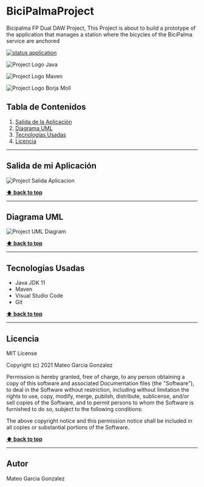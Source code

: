 # BiciPalmaProject
Bicipalma FP Dual DAW Project, This Project is about to build a prototype of the application that manages a station where the bicycles of the BiciPalma service are anchored

[![status application](https://img.shields.io/badge/status-stable-brightgreen)](URL_Proyecto)

<!--Logos-->

![Project Logo Java](https://github.com/MateoGarciaG/BiciPalmaProject/Doc/img/java.png)

![Project Logo Maven](https://github.com/MateoGarciaG/BiciPalmaProject/Doc/img/apache_maven.png)

![Project Logo Borja Moll](https://github.com/MateoGarciaG/BiciPalmaProject/Doc/img/logocifp.png)

## Tabla de Contenidos

1. [Salida de la Aplicación](#salidas-de-la-aplicacion)
1. [Diagrama UML](#diagrama-uml)
1. [Tecnologías Usadas](#tecnologias-usadas)
1. [Licencia](#licencia)

---

## Salida de mi Aplicación
![Project Salida Aplicacion](https://github.com/MateoGarciaG/BiciPalmaProject/Doc/salida_consola.JPG)

**[⬆ back to top](#tabla-de-contenidos)**


---

## Diagrama UML
![Project UML Diagram](https://github.com/MateoGarciaG/BiciPalmaProject/Doc/diagrama_clases_UML.png)

**[⬆ back to top](#tabla-de-contenidos)**

---

## Tecnologías Usadas

- Java JDK 11
- Maven
- Visual Studio Code
- Git


**[⬆ back to top](#tabla-de-contenidos)**

---



## Licencia

MIT License

Copyright (c) 2021 Mateo Garcia Gonzalez

Permission is hereby granted, free of charge, to any person obtaining a copy
of this software and associated Documentation files (the "Software"), to deal
in the Software without restriction, including without limitation the rights
to use, copy, modify, merge, publish, distribute, sublicense, and/or sell
copies of the Software, and to permit persons to whom the Software is
furnished to do so, subject to the following conditions:

The above copyright notice and this permission notice shall be included in all
copies or substantial portions of the Software.


**[⬆ back to top](#tabla-de-contenidos)**

---


## Autor
Mateo Garcia Gonzalez